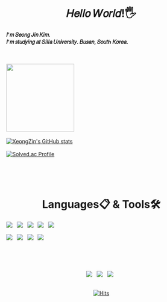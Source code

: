 <div align=center><h1>𝐻𝑒𝑙𝑙𝑜 𝑊𝑜𝑟𝑙𝑑!🖐️</h1></div>
<h4>𝐼'𝑚 𝑆𝑒𝑜𝑛𝑔 𝐽𝑖𝑛 𝐾𝑖𝑚.<br> 𝐼'𝑚 𝑠𝑡𝑢𝑑𝑦𝑖𝑛𝑔 𝑎𝑡 𝑆𝑖𝑙𝑙𝑎 𝑈𝑛𝑖𝑣𝑒𝑟𝑠𝑖𝑡𝑦. 𝐵𝑢𝑠𝑎𝑛, 𝑆𝑜𝑢𝑡ℎ 𝐾𝑜𝑟𝑒𝑎.</h4><br>

<a href="https://github.com/XeongZin" target="_blank"><img align="center" style="height:180px" src="https://github-readme-stats.vercel.app/api/top-langs/?username=XeongZin&layout=compact&theme=dark&hide_border=true" /></a> 
<br><br>
<a href="https://github.com/XeongZin" target="_blank">![XeongZin's GitHub stats](https://github-readme-stats.vercel.app/api?username=XeongZin&show_icons=true&theme=dark)</a>
<br><br>
[![Solved.ac Profile](http://mazassumnida.wtf/api/generate_badge?boj=ksj101915)](https://solved.ac/ksj101915)

<br><br><br>


<div align=center><h1>Languages📋 & Tools🛠</h1></div>

<div>
<a href="https://github.com/XeongZin" target="_blank"><img src="https://img.shields.io/badge/c-A8B9CC?style=for-the-badge&logo=c&logoColor=white"></a> &nbsp;
<a href="https://github.com/XeongZin" target="_blank"><img src="https://img.shields.io/badge/c++-00599C?style=for-the-badge&logo=cplusplus&logoColor=white"></a> &nbsp;
<a href="https://github.com/XeongZin" target="_blank"><img src="https://img.shields.io/badge/python-3776AB?style=for-the-badge&logo=python&logoColor=white"></a> &nbsp;
<a href="https://github.com/XeongZin" target="_blank"><img src="https://img.shields.io/badge/java-007396?style=for-the-badge&logo=java&logoColor=white"></a> &nbsp;
<a href="https://github.com/XeongZin" target="_blank"><img src="https://img.shields.io/badge/Linux-FCC624?style=for-the-badge&logo=Linux&logoColor=white"></a>
<br>
  
  
<a href="https://github.com/XeongZin" target="_blank"><img src="https://img.shields.io/badge/eclipse-2C2255?style=for-the-badge&logo=eclipseide&logoColor=white"></a> &nbsp;
<a href="https://github.com/XeongZin" target="_blank"><img src="https://img.shields.io/badge/android studio-3DDC84?style=for-the-badge&logo=androidstudio&logoColor=white"></a> &nbsp;
<a href="https://github.com/XeongZin" target="_blank"><img src="https://img.shields.io/badge/mysql-4479A1?style=for-the-badge&logo=mysql&logoColor=white"></a> &nbsp;
<a href="https://github.com/XeongZin" target="_blank"><img src="https://img.shields.io/badge/VScode-007ACC?style=for-the-badge&logo=visualstudiocode&logoColor=white"></a> &nbsp;
</div>

<br><br><br>
<div align=center>
  <div>
  <a href="https://github.com/XeongZin" target="_blank"><img src="https://img.shields.io/badge/powerjin1-FFCD00?style=flat-square&logo=kakaotalk&logoColor=white"></a> &nbsp;
  <a href="https://www.instagram.com/xeong.zin/" target="_blank"><img src="https://img.shields.io/badge/XeongZin-E4405F?style=flat-square&logo=instagram&logoColor=white"></a> &nbsp;
  <a href="https://github.com/XeongZin" target="_blank"><img src="https://img.shields.io/badge/ksj0010191500@gmail.com-EA4335?style=flat-square&logo=gmail&logoColor=white"></a> &nbsp;
  </div>
<br>
  
[![Hits](https://hits.seeyoufarm.com/api/count/incr/badge.svg?url=https%3A%2F%2Fgithub.com%2FXeongZin%2Fhit-counter&count_bg=%232144F3&title_bg=%23555555&icon=&icon_color=%23E7E7E7&title=seen&edge_flat=true)](https://hits.seeyoufarm.com)
